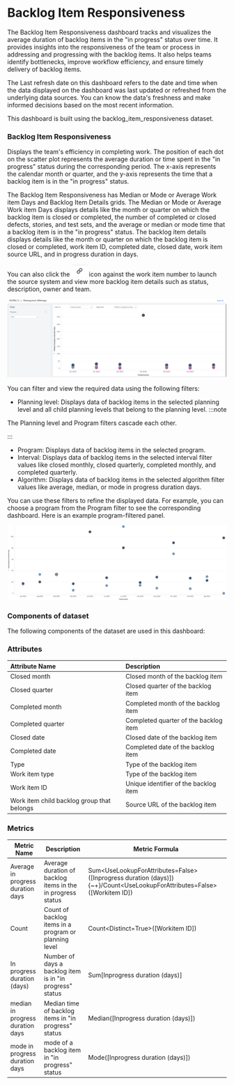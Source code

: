 # Backlog Item Responsiveness

The Backlog Item Responsiveness dashboard tracks and visualizes the average duration of backlog items in the "in progress" status over time. It provides insights into the responsiveness of the team or process in addressing and progressing with the backlog items. It also helps teams identify bottlenecks, improve workflow efficiency, and ensure timely delivery of backlog items.

The Last refresh date on this dashboard refers to the date and time when the data displayed on the dashboard was last updated or refreshed from the underlying data sources. You can know the data's freshness and make informed decisions based on the most recent information.

This dashboard is built using the backlog_item_responsiveness dataset.

### Backlog Item Responsiveness
Displays the team's efficiency in completing work. The position of each dot on the scatter plot represents the average duration or time spent in the "in progress" status during the corresponding period. The x-axis represents the calendar month or quarter, and the y-axis represents the time that a backlog item is in the "in progress" status.

The Backlog Item Responsiveness has Median or Mode or Average Work item Days and Backlog Item Details grids. The Median or Mode or Average Work item Days displays details like the month or quarter on which the backlog item is closed or completed, the number of completed or closed defects, stories, and test sets, and the average or median or  mode time that a backlog item is in the "in progress" status. The backlog item details displays details like the month or quarter on which the backlog item is closed or completed, work item ID, completed date, closed date, work item source URL, and in progress duration in days.

You can also click the ![source icon](./images/source_icon.PNG) icon against the work item number to launch the source system and view more backlog item details such as status, description, owner and team.

![Backlog Item Responsiveness](./images/backlog_item_responsiveness.PNG)


You can filter and view the required data using the following filters:

- Planning level: Displays data of backlog items in the selected planning level and all child planning levels that belong to the planning level.
:::note

The Planning level and Program filters cascade each other.

:::
- Program: Displays data of backlog items in the selected program.
- Interval: Displays data of backlog items in the selected interval filter values like closed monthly, closed quarterly, completed monthly, and completed quarterly. 
- Algorithm: Displays data of backlog items in the selected algorithm filter values like average, median, or mode in progress duration days.
 
You can use these filters to refine the displayed data. For example, you can choose a program from the Program filter to see the corresponding dashboard. Here is an example program-filtered panel.

![Backlog Item Responsiveness filtered panel](./images/backlog_item_responsiveness_filtered_panel.PNG)

### Components of dataset

The following components of the dataset are used in this dashboard: 

### Attributes
| Attribute Name  | Description |
|:-------------|:------------|
|Closed month| Closed month of the backlog item|
|Closed quarter|Closed quarter of the backlog item|
|Completed month|Completed month of the backlog item|
|Completed quarter|Completed quarter of the backlog item|
|Closed date| Closed date of the backlog item|
|Completed date| Completed date of the backlog item|
|Type|Type of the backlog item|
|Work item type|Type of the backlog item|
|Work item ID|Unique identifier of the backlog item|
|Work item child backlog group that belongs| Source URL of the backlog item|


### Metrics
| Metric Name  | Description |Metric Formula|
|-------------|------------|-------------|
|Average in progress duration days|Average duration of backlog items in the in progress status|Sum<UseLookupForAttributes=False>([Inprogress duration (days)]){~+}/Count<UseLookupForAttributes=False>([Workitem ID])|
|Count|Count of backlog items in a program or planning level|Count<Distinct=True>([Workitem ID])|
|In progress duration (days)| Number of days a backlog item is in "in progress" status|Sum[Inprogress duration (days)]|
|median in progress duration days|Median time of backlog items in "in progress" status|Median([Inprogress duration (days)])|
|mode in progress duration days|mode of a backlog item in "in progress" status|Mode([Inprogress duration (days)])|



